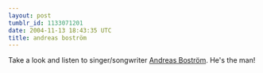 ```yaml
---
layout: post
tumblr_id: 1133071201
date: 2004-11-13 18:43:35 UTC
title: andreas boström
---
```


Take a look and listen to singer/songwriter <a href="http://bostrom.flajm.se/" target="_blank">Andreas Boström</a>. He's the man!
